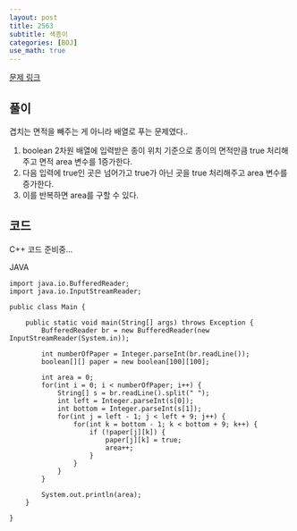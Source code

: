 ```yaml
---
layout: post
title: 2563
subtitle: 색종이
categories: [BOJ]
use_math: true
---
```


[문제 링크](https://www.acmicpc.net/problem/2563)

<h2 class="section-heading">풀이</h2>
겹치는 면적을 빼주는 게 아니라 배열로 푸는 문제였다..

1. boolean 2차원 배열에 입력받은 종이 위치 기준으로 종이의 면적만큼 true 처리해주고 면적 area 변수를 1증가한다.
2. 다음 입력에 true인 곳은 넘어가고 true가 아닌 곳을 true 처리해주고 area 변수를 증가한다. 
3. 이를 반복하면 area를 구할 수 있다.
<h2 class="section-heading">코드</h2>
C++  
코드 준비중...

JAVA
<pre><code class="java">import java.io.BufferedReader;
import java.io.InputStreamReader;

public class Main {

	public static void main(String[] args) throws Exception {
		BufferedReader br = new BufferedReader(new InputStreamReader(System.in));
		
		int numberOfPaper = Integer.parseInt(br.readLine());
		boolean[][] paper = new boolean[100][100];
		
		int area = 0;
		for(int i = 0; i < numberOfPaper; i++) {
			String[] s = br.readLine().split(" ");
			int left = Integer.parseInt(s[0]);
			int bottom = Integer.parseInt(s[1]);
			for(int j = left - 1; j < left + 9; j++) {
				for(int k = bottom - 1; k < bottom + 9; k++) {
					if (!paper[j][k]) {
						paper[j][k] = true;
						area++;
					}
				}
			}
		}
		
		System.out.println(area);
	}

}</code></pre>